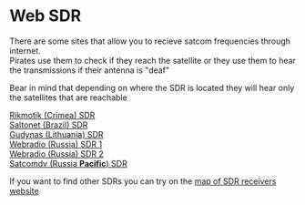 # Web SDR

There are some sites that allow you to recieve satcom frequencies through internet.  
Pirates use them to check if they reach the satellite or they use them to hear the transmissions if their antenna is "deaf"

Bear in mind that depending on where the SDR is located they will hear only the satellites that are reachable

[Rikmotik (Crimea) SDR](https://rikmotik.ru/#freq=253650000,mod=nfm,sql=-22)  
[Saltonet (Brazil) SDR](http://sdr.saltonet.inf.br:8073/#freq=29250000,mod=am,sql=-150)  
[Gudynas (Lithuania) SDR](https://sdr.gudynas.lt/#freq=146400000,mod=nfm,sql=-150)  
[Webradio (Russia) SDR 1](http://webradio.sytes.net:8080)  
[Webradio (Russia) SDR 2](http://webradio.sytes.net:8081)  
[Satcomdv (Russia **Pacific**) SDR](http://satcomdv.chickenkiller.com/#freq=257149996,mod=nfm,sql=-150)  

If you want to find other SDRs you can try on the [map of SDR receivers website](https://rx-tx.info/map-sdr-points)
